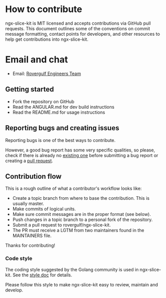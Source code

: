 # How to contribute

ngx-slice-kit is MIT licensed and accepts contributions via GitHub pull requests. This document outlines some of the conventions on commit message formatting, contact points for developers, and other resources to help get contributions into ngx-slice-kit.

# Email and chat

- Email: [Rovergulf Engineers Team](team@rovergulf.net)

## Getting started

- Fork the repository on GitHub
- Read the ANGULAR.md for dev build instructions
- Read the README.md for usage instructions

## Reporting bugs and creating issues

Reporting bugs is one of the best ways to contribute.

However, a good bug report has some very specific qualities, so please, check if there is already no [existing one](https://github.com/rovergulf/ngx-slice-kit/issues) before submitting a bug report or creating a [pull request](https://github.com/rovergulf/ngx-slice-kit/pulls).

## Contribution flow

This is a rough outline of what a contributor's workflow looks like:

- Create a topic branch from where to base the contribution. This is usually master.
- Make commits of logical units.
- Make sure commit messages are in the proper format (see below).
- Push changes in a topic branch to a personal fork of the repository.
- Submit a pull request to rovergulf/ngx-slice-kit.
- The PR must receive a LGTM from two maintainers found in the MAINTAINERS file.

Thanks for contributing!

### Code style

The coding style suggested by the Golang community is used in ngx-slice-kit. See the [style doc](https://angular.io/guide/styleguide) for details.

Please follow this style to make ngx-slice-kit easy to review, maintain and develop.

